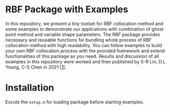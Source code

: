 # RBF Package with Examples

In this repository, we present a tiny toolset for RBF collocation method and some examples to demonstrate our applications with combination of ghost point method and variable shape parameters. The RBF package provides necessary and reusable functions for bundling whole process of RBF collocation method with high readability. You can follow examples to build your own RBF collocation process with the provided framework and extend functionalities of this package as you need. Results and discussion of all examples in this repository were worked and then published by S-R Lin, D.L. Young, C-S Chen in 2021 [[1]].

# Installation
Excute the `setup.m` for loading package before starting examples.

   [1]: <https://doi.org/10.1016/j.enganabound.2021.05.006>
